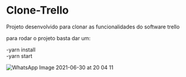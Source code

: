 # Clone-Trello
Projeto desenvolvido para clonar as funcionalidades do software trello

para rodar o projeto basta dar um:

-yarn install\
-yarn start

![WhatsApp Image 2021-06-30 at 20 04 11](https://user-images.githubusercontent.com/49769357/124044191-3c747200-d9e3-11eb-8aaf-ff967ab13448.jpeg)

